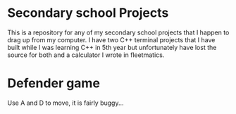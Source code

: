 # Secondary school Projects
This is a repository for any of my secondary school projects that I happen to drag up from my computer. I have two C++ terminal projects that I have built while I was learning C++ in 5th year but unfortunately have lost the source for both and a calculator I wrote in fleetmatics.

# Defender game
Use A and D to move, it is fairly buggy...
